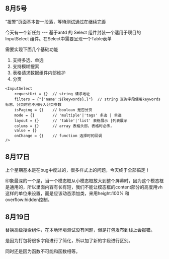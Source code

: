 ## 8月5号

“报警”页面基本告一段落，等待测试通过在继续完善

今天有一个新任务 --- 基于antd 的 Select 组件封装一个适用于项目的 InputSelect 组件。在Select中需要呈现一个Table表单

需要实现下面几个基础功能

1. 支持多选、单选
2. 支持模糊搜索
3. 表格请求数据组件内部维护
4. 分页

```react
<InputSelect 
	requestUri = {}  // string 请求地址
	filters = {"{'name':${keywords},}"}	 // string 查询字段使用keywords标志，分页时也不用传入分页参数
	isPaging = {}    // boolean 是否分页
	mode = {}		 // 'multiple'|'tags' 多选 | 单选
	layout = {}	 	 // 'table'|'list' 表格展示 |列表展示
	colums = {}		 // array 表格头部，表格时必传，
    value = {}       
    onChange = {}	 // function 选择时的回调
/>
```



## 8月17日

上个星期基本是在bug中度过的，很多样式上的问题，今天终于全部搞定！

印象最深的一个是，当一个模态框从小模态框放大到整个屏幕时，因为这个模态框是通用的，所以里面内容有长有短，我们不能让模态框的content部分的高度用vh这样的单位来设置，而是应该动态添加类，来用height:100% 和 overflow:hidden控制。

## 8月19日

替换高级搜索组件，在本地环境测试没有问题，但是打包发布到线上会报错。

是因为打包将很多字段进行了简化，所以加了新的字段进行区别。

同时还是因为函数不可能和函数相等。

